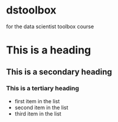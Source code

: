 dstoolbox
=========

for the data scientist toolbox course

# This is a heading

## This is a secondary heading

### This is a tertiary heading


* first item in the list
* second item in the list
* third item in the list
